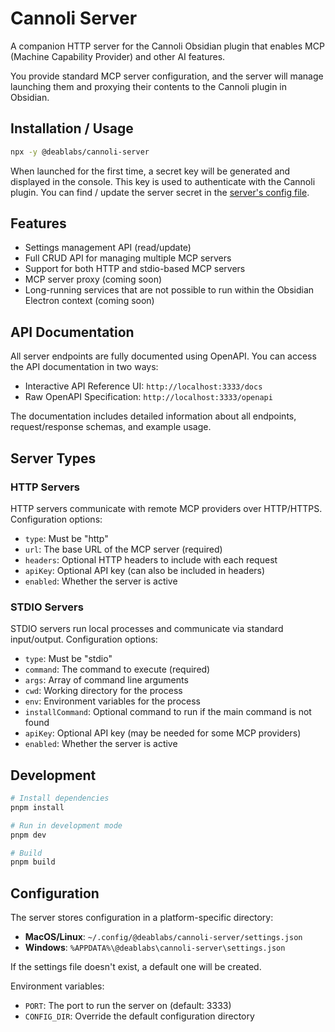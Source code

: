 # Cannoli Server

A companion HTTP server for the Cannoli Obsidian plugin that enables MCP (Machine Capability Provider) and other AI features.

You provide standard MCP server configuration, and the server will manage launching them and proxying their
contents to the Cannoli plugin in Obsidian.

## Installation / Usage

```bash
npx -y @deablabs/cannoli-server
```

When launched for the first time, a secret key will be generated and displayed in the console. This key is used to authenticate with the Cannoli plugin. You can find / update the server secret in the [server's config file](#configuration).

## Features

- Settings management API (read/update)
- Full CRUD API for managing multiple MCP servers
- Support for both HTTP and stdio-based MCP servers
- MCP server proxy (coming soon)
- Long-running services that are not possible to run within the Obsidian Electron context (coming soon)

## API Documentation

All server endpoints are fully documented using OpenAPI. You can access the API documentation in two ways:

- Interactive API Reference UI: `http://localhost:3333/docs`
- Raw OpenAPI Specification: `http://localhost:3333/openapi`

The documentation includes detailed information about all endpoints, request/response schemas, and example usage.

## Server Types

### HTTP Servers

HTTP servers communicate with remote MCP providers over HTTP/HTTPS. Configuration options:

- `type`: Must be "http"
- `url`: The base URL of the MCP server (required)
- `headers`: Optional HTTP headers to include with each request
- `apiKey`: Optional API key (can also be included in headers)
- `enabled`: Whether the server is active

### STDIO Servers

STDIO servers run local processes and communicate via standard input/output. Configuration options:

- `type`: Must be "stdio"
- `command`: The command to execute (required)
- `args`: Array of command line arguments
- `cwd`: Working directory for the process
- `env`: Environment variables for the process
- `installCommand`: Optional command to run if the main command is not found
- `apiKey`: Optional API key (may be needed for some MCP providers)
- `enabled`: Whether the server is active

## Development

```bash
# Install dependencies
pnpm install

# Run in development mode
pnpm dev

# Build
pnpm build
```

## Configuration

The server stores configuration in a platform-specific directory:

- **MacOS/Linux**: `~/.config/@deablabs/cannoli-server/settings.json`
- **Windows**: `%APPDATA%\@deablabs\cannoli-server\settings.json`

If the settings file doesn't exist, a default one will be created.

Environment variables:

- `PORT`: The port to run the server on (default: 3333)
- `CONFIG_DIR`: Override the default configuration directory
